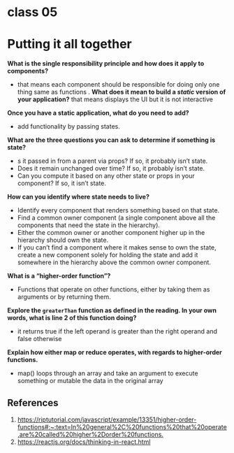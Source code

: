 # class 05

# Putting it all together

**What is the single responsibility principle and how does it apply to components?**

- that means each component should be responsible for doing only one thing same as functions .
  **What does it mean to build a _static_ version of your application?**
  that means displays the UI but it is not interactive

**Once you have a static application, what do you need to add?**

- add functionality by passing states.

**What are the three questions you can ask to determine if something is state?**

- s it passed in from a parent via props? If so, it probably isn’t state.
- Does it remain unchanged over time? If so, it probably isn’t state.
- Can you compute it based on any other state or props in your component? If so, it isn’t state.

**How can you identify where state needs to live?**

- Identify every component that renders something based on that state.
- Find a common owner component (a single component above all the components that need the state in the hierarchy).
- Either the common owner or another component higher up in the hierarchy should own the state.
- If you can’t find a component where it makes sense to own the state, create a new component solely for holding the state and add it somewhere in the hierarchy above the common owner component.

**What is a “higher-order function”?**
- Functions that operate on other functions, either by taking them as arguments or by returning them.

**Explore the `greaterThan` function as defined in the reading. In your own words, what is line 2 of this function doing?**
- it returns true if the left operand is greater than the right operand  and false otherwise




**Explain how either map or reduce operates, with regards to higher-order functions.**

- map() loops through an array and take an argument to execute something or mutable the data in the original array


## References

1. <https://riptutorial.com/javascript/example/13351/higher-order-functions#:~:text=In%20general%2C%20functions%20that%20operate,are%20called%20higher%2Dorder%20functions.>
2. <https://reactjs.org/docs/thinking-in-react.html>

